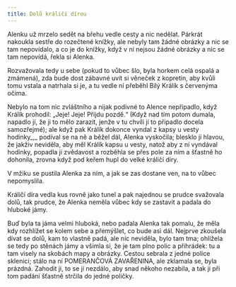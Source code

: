 ```yaml
---
title: Dolů králičí dírou
---
```


Alenku už mrzelo sedět na břehu vedle cesty a nic nedělat. Párkrát nakoukla sestře do rozečtené knížky, ale nebyly tam žádné obrázky a nic se tam nepovídalo, a co je do knížky, když v ní nejsou žádné obrázky a nic se tam nepovídá, řekla si Alenka.

  

Rozvažovala tedy u sebe (pokud to vůbec šlo, byla horkem celá ospalá a zmámená), zda bude dost zábavné uvít si věneček z kopretin, aby kvůli tomu vstala a natrhala si je, a tu vedle ní přeběhl Bílý Králík s červenýma očima.

Nebylo na tom nic zvláštního a nijak podivné to Alence nepřipadlo, když Králík prohodil: „Jeje! Jeje! Přijdu pozdě.“ (Když nad tím potom dumala, napadlo jí, že ji to mělo zarazit, jenže v tu chvíli jí to připadlo docela samozřejmé); ale když pak Králík dokonce vyndal z kapsy u vesty hodinky_,_ podíval se na ně a běžel dál, Alenka vyskočila; blesklo jí hlavou, že jakživ neviděla, aby měl Králík kapsu u vesty, natož aby z ní vyndával hodinky, popadla ji zvědavost a rozběhla se přes pole za ním a šťastně ho dohonila, zrovna když pod keřem hupl do velké králičí díry.

V mžiku se pustila Alenka za ním, a jak se zas dostane ven, na to vůbec nepomyslila.

Králičí díra vedla kus rovně jako tunel a pak najednou se prudce svažovala dolů, tak prudce, že Alenka neměla vůbec kdy se zastavit a padala do hluboké jámy.

Buď byla ta jáma velmi hluboká, nebo padala Alenka tak pomalu, že měla kdy rozhlížet se kolem sebe a přemýšlet, co bude asi dál. Nejprve zkoušela dívat se dolů, kam to vlastně padá, ale nic neviděla, bylo tam tma; ohlížela se tedy po stěnách jámy a všimla si, že je tam plno polic a přihrádek: tu a tam visely na skobách mapy a obrázky. Cestou sebrala z jedné police sklenici; stálo na ní POMERANČOVÁ ZAVAŘENINA, ale zklamala se, byla prázdná. Zahodit ji, to se jí nezdálo, aby snad někoho nezabila, a tak ji při tom padání šťastně strčila do jedné poličky.

